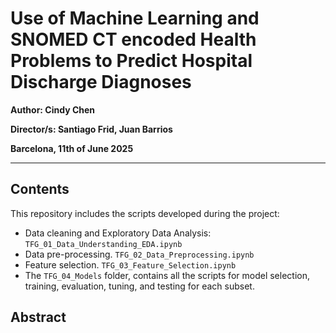 # Use of Machine Learning and SNOMED CT encoded Health Problems to Predict Hospital Discharge Diagnoses

**Author: Cindy Chen**  

**Director/s: Santiago Frid, Juan Barrios**   

**Barcelona, 11th of June 2025**  

---

## Contents  
This repository includes  the scripts developed during the project:

- Data cleaning and Exploratory Data Analysis: ```TFG_01_Data_Understanding_EDA.ipynb```
- Data pre-processing. ```TFG_02_Data_Preprocessing.ipynb```
- Feature selection. ```TFG_03_Feature_Selection.ipynb```
- The ```TFG_04_Models``` folder, contains all the scripts for model selection, training, evaluation, tuning, and testing for each subset.

## Abstract

